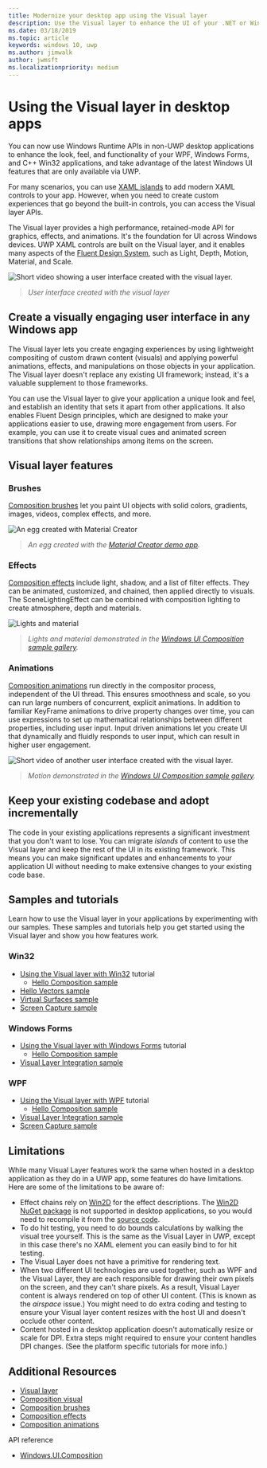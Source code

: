 ```yaml
---
title: Modernize your desktop app using the Visual layer
description: Use the Visual layer to enhance the UI of your .NET or Win32 desktop app.
ms.date: 03/18/2019
ms.topic: article
keywords: windows 10, uwp
ms.author: jimwalk
author: jwmsft
ms.localizationpriority: medium
---
```


# Using the Visual layer in desktop apps

You can now use Windows Runtime APIs in non-UWP desktop applications to enhance the look, feel, and functionality of your WPF, Windows Forms, and C++ Win32 applications, and take advantage of the latest Windows UI features that are only available via UWP.

For many scenarios, you can use [XAML islands](xaml-islands.md) to add modern XAML controls to your app. However, when you need to create custom experiences that go beyond the built-in controls, you can access the Visual layer APIs.

The Visual layer provides a high performance, retained-mode API for graphics, effects, and animations. It's the foundation for UI across Windows devices. UWP XAML controls are built on the Visual layer, and it enables many aspects of the [Fluent Design System](/windows/uwp/design/fluent-design-system/index), such as Light, Depth, Motion, Material, and Scale.

![Short video showing a user interface created with the visual layer.](images/visual-layer-interop/pull-to-animate.gif)

> _User interface created with the visual layer_

## Create a visually engaging user interface in any Windows app

The Visual layer lets you create engaging experiences by using lightweight compositing of custom drawn content (visuals) and applying powerful animations, effects, and manipulations on those objects in your application. The Visual layer doesn't replace any existing UI framework; instead, it's a valuable supplement to those frameworks.

You can use the Visual layer to give your application a unique look and feel, and establish an identity that sets it apart from other applications. It also enables Fluent Design principles, which are designed to make your applications easier to use, drawing more engagement from users. For example, you can use it to create visual cues and animated screen transitions that show relationships among items on the screen.

## Visual layer features

### Brushes

[Composition brushes](/windows/uwp/composition/composition-brushes) let you paint UI objects with solid colors, gradients, images, videos, complex effects, and more.

![An egg created with Material Creator](images/visual-layer-interop/egg.gif)

> _An egg created with the [Material Creator demo app](https://github.com/Microsoft/WindowsCompositionSamples/tree/master/Demos/MaterialCreator)._

### Effects

[Composition effects](/windows/uwp/composition/composition-effects) include light, shadow, and a list of filter effects. They can be animated, customized, and chained, then applied directly to visuals. The SceneLightingEffect can be combined with composition lighting to create atmosphere, depth and materials.

![Lights and material](images/visual-layer-interop/light-interop.gif)

> _Lights and material demonstrated in the [Windows UI Composition sample gallery](https://github.com/Microsoft/WindowsCompositionSamples/tree/master/SampleGallery)._

### Animations

[Composition animations](/windows/uwp/composition/composition-animation) run directly in the compositor process, independent of the UI thread. This ensures smoothness and scale, so you can run large numbers of concurrent, explicit animations. In addition to familiar KeyFrame animations to drive property changes over time, you can use expressions to set up mathematical relationships between different properties, including user input. Input driven animations let you create UI that dynamically and fluidly responds to user input, which can result in higher user engagement.

![Short video of another user interface created with the visual layer.](images/visual-layer-interop/swipe-scroller.gif)

> _Motion demonstrated in the [Windows UI Composition sample gallery](https://github.com/Microsoft/WindowsCompositionSamples/tree/master/SampleGallery)._

## Keep your existing codebase and adopt incrementally

The code in your existing applications represents a significant investment that you don't want to lose. You can migrate _islands_ of content to use the Visual layer and keep the rest of the UI in its existing framework. This means you can make significant updates and enhancements to your application UI without needing to make extensive changes to your existing code base.

## Samples and tutorials

Learn how to use the Visual layer in your applications by experimenting with our samples. These samples and tutorials help you get started using the Visual layer and show you how features work.

### Win32

- [Using the Visual layer with Win32](using-the-visual-layer-with-win32.md) tutorial
  - [Hello Composition sample](https://github.com/Microsoft/Windows.UI.Composition-Win32-Samples/tree/master/cpp/HelloComposition)
- [Hello Vectors sample](https://github.com/Microsoft/Windows.UI.Composition-Win32-Samples/tree/master/cpp/HelloVectors)
- [Virtual Surfaces sample](https://github.com/Microsoft/Windows.UI.Composition-Win32-Samples/tree/master/cpp/VirtualSurfaces)
- [Screen Capture sample](https://github.com/Microsoft/Windows.UI.Composition-Win32-Samples/tree/master/cpp/ScreenCaptureforHWND)

### Windows Forms

- [Using the Visual layer with Windows Forms](using-the-visual-layer-with-windows-forms.md) tutorial
  - [Hello Composition sample](https://github.com/Microsoft/Windows.UI.Composition-Win32-Samples/tree/master/dotnet/WinForms/HelloComposition)
- [Visual Layer Integration sample](https://github.com/Microsoft/Windows.UI.Composition-Win32-Samples/tree/master/dotnet/WinForms/VisualLayerIntegration)

### WPF

- [Using the Visual layer with WPF](using-the-visual-layer-with-wpf.md) tutorial
  - [Hello Composition sample](https://github.com/Microsoft/Windows.UI.Composition-Win32-Samples/tree/master/dotnet/WPF/HelloComposition)
- [Visual Layer Integration sample](https://github.com/Microsoft/Windows.UI.Composition-Win32-Samples/tree/master/dotnet/WPF/VisualLayerIntegration)
- [Screen Capture sample](https://github.com/Microsoft/Windows.UI.Composition-Win32-Samples/tree/master/dotnet/WPF/ScreenCapture)

## Limitations

While many Visual Layer features work the same when hosted in a desktop application as they do in a UWP app, some features do have limitations. Here are some of the limitations to be aware of:

- Effect chains rely on [Win2D](http://microsoft.github.io/Win2D/html/Introduction.htm) for the effect descriptions. The [Win2D NuGet package](https://www.nuget.org/packages/Win2D.uwp) is not supported in desktop applications, so you would need to recompile it from the [source code](https://github.com/Microsoft/Win2D).
- To do hit testing, you need to do bounds calculations by walking the visual tree yourself. This is the same as the Visual Layer in UWP, except in this case there's no XAML element you can easily bind to for hit testing.
- The Visual Layer does not have a primitive for rendering text.
- When two different UI technologies are used together, such as WPF and the Visual Layer, they are each responsible for drawing their own pixels on the screen, and they can't share pixels. As a result, Visual Layer content is always rendered on top of other UI content. (This is known as the _airspace_ issue.) You might need to do extra coding and testing to ensure your Visual layer content resizes with the host UI and doesn't occlude other content.
- Content hosted in a desktop application doesn't automatically resize or scale for DPI. Extra steps might required to ensure your content handles DPI changes. (See the platform specific tutorials for more info.)

## Additional Resources

- [Visual layer](/windows/uwp/composition/visual-layer)
- [Composition visual](/windows/uwp/composition/composition-visual-tree)
- [Composition brushes](/windows/uwp/composition/composition-brushes)
- [Composition effects](/windows/uwp/composition/composition-effects)
- [Composition animations](/windows/uwp/composition/composition-animation)

API reference

- [Windows.UI.Composition](/uwp/api/Windows.UI.Composition)